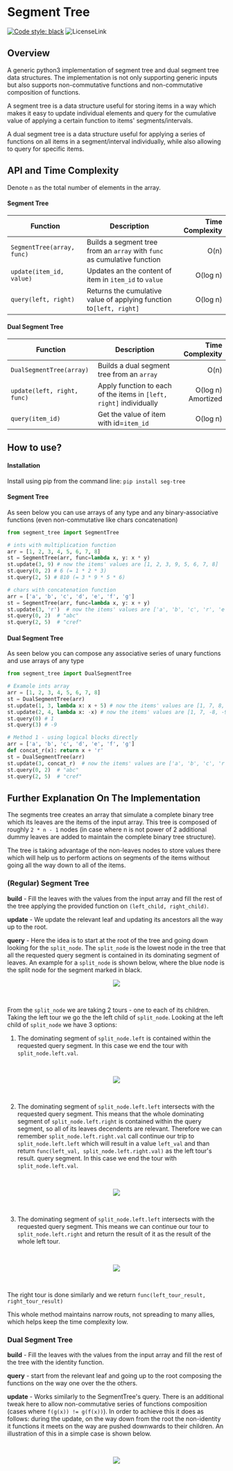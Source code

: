 # Segment Tree

[![Code style: black](https://img.shields.io/badge/code%20style-black-000000.svg)](https://github.com/psf/black)
![LicenseLink](https://img.shields.io/badge/license-MIT-blue.svg)


## Overview
A generic python3 implementation of segment tree and dual segment tree
data structures. The implementation is not only supporting generic inputs but
also supports non-commutative functions and non-commutative composition
of functions.

A segment tree is a data structure useful for storing items in a way
which makes it easy to update individual elements and query for the cumulative
value of applying a certain function to items' segments/intervals.

A dual segment tree is a data structure useful for applying a series of 
functions on all items in a segment/interval individually, while also allowing
to query for specific items.


## API and Time Complexity
Denote `n` as the total number of elements in the array.

#### Segment Tree

| Function | Description | Time Complexity
| ------ |---------|----------:
| `SegmentTree(array, func)` | Builds a segment tree from an `array` with `func` as cumulative function  | O(n)        
| `update(item_id, value)` | Updates an the content of item in `item_id` to `value`| O(log n)
| `query(left, right)` | Returns the cumulative value of applying function to`[left, right]`| O(log n)


#### Dual Segment Tree

| Function | Description | Time Complexity
| ------ |---------|----------:
| `DualSegmentTree(array)` | Builds a dual segment tree from an `array` | O(n)        
| `update(left, right, func)` | Apply function to each of the items in `[left, right]` individually| O(log n) Amortized
| `query(item_id)` | Get the value of item with id=`item_id`| O(log n)

## How to use?

#### Installation

Install using pip from the command line:
`pip install seg-tree`

#### Segment Tree
As seen below you can use arrays of any type and any binary-associative functions
(even non-commutative like chars concatenation)

```python
from segment_tree import SegmentTree

# ints with multiplication function
arr = [1, 2, 3, 4, 5, 6, 7, 8]
st = SegmentTree(arr, func=lambda x, y: x * y)
st.update(3, 9) # now the items' values are [1, 2, 3, 9, 5, 6, 7, 8]
st.query(0, 2) # 6 (= 1 * 2 * 3)
st.query(2, 5) # 810 (= 3 * 9 * 5 * 6)

# chars with concatenation function
arr = ['a', 'b', 'c', 'd', 'e', 'f', 'g']
st = SegmentTree(arr, func=lambda x, y: x + y)
st.update(3, 'r')  # now the items' values are ['a', 'b', 'c', 'r', 'e', 'f', 'g']
st.query(0, 2)  # "abc"
st.query(2, 5)  # "cref"
```

#### Dual Segment Tree
As seen below you can compose any associative series of unary functions
and use arrays of any type

```python
from segment_tree import DualSegmentTree

# Examole ints array
arr = [1, 2, 3, 4, 5, 6, 7, 8]
st = DualSegmentTree(arr)
st.update(1, 3, lambda x: x + 5) # now the items' values are [1, 7, 8, 9, 5, 6, 7, 8]
st.update(2, 4, lambda x: -x) # now the items' values are [1, 7, -8, -9, -5, 6, 7, 8]
st.query(0) # 1
st.query(3) # -9

# Method 1 - using logical blocks directly
arr = ['a', 'b', 'c', 'd', 'e', 'f', 'g']
def concat_r(x): return x + 'r'
st = DualSegmentTree(arr)
st.update(3, concat_r)  # now the items' values are ['a', 'b', 'c', 'r', 'e', 'f', 'g']
st.query(0, 2)  # "abc"
st.query(2, 5)  # "cref"
```

## Further Explanation On The Implementation
The segments tree creates an array that simulate a complete binary tree
which its leaves are the items of the input array. This tree is composed of
roughly `2 * n - 1` nodes (in case where n is not power of 2 additional dummy
leaves are added to maintain the complete binary tree structure).

The tree is taking advantage of the non-leaves nodes to store values there
which will help us to perform actions on segments of the items without going
all the way down to all of the items.

### (Regular) Segment Tree

**build** - Fill the leaves with the values from the input array and fill the
rest of the tree applying the provided function on `(left_child, right_child)`.

**update** - We update the relevant leaf and updating its ancestors all the way
up to the root.

**query** - Here the idea is to start at the root of the tree and going down
looking for the `split_node`. The `split_node` is the lowest node in the tree
that all the requested query segment is contained in its dominating segment of leaves.
An example for a `split_node` is shown below, where the blue node is the split
node for the segment marked in black. 
<br>
<p align=center>
<img src="https://github.com/jyuv/segment_tree/blob/main/assets/split_node.png?raw=true">
</p>
<br>

From the `split_node` we are taking 2 tours - one to each of its children.
Taking the left tour we go the the left child of `split_node`. Looking at the
left child of `split_node` we have 3 options:

1. The dominating segment of `split_node.left` is contained within the requested 
query segment. In this case we end the tour with `split_node.left.val`.
<br>
<p align=center>
<img src="https://github.com/jyuv/segment_tree/blob/main/assets/case_contained.png?raw=true">
</p>
<br>

2. The dominating segment of `split_node.left.left` intersects with the requested
query segment. This means that the whole dominating segment of `split_node.left.right`
is contained within the query segment, so all of its leaves decendents are relevant.
Therefore we can remember `split_node.left.right.val` call continue our trip to 
`split_node.left.left` which will result in a value `left_val` and than return
`func(left_val, split_node.left.right.val)` as the left tour's result.
query segment. In this case we end the tour with `split_node.left.val`.
<br>
<p align=center>
<img src="https://github.com/jyuv/segment_tree/blob/main/assets/case_left_intersects.png?raw=true">
</p>
<br>

3. The dominating segment of `split_node.left.left` intersects with the requested
query segment. This means we can continue our tour to `split_node.left.right`
and return the result of it as the result of the whole left tour.
<br>
<p align=center>
<img src="https://github.com/jyuv/segment_tree/blob/main/assets/case_left_not_intersects.png?raw=true">
</p>
<br>

The right tour is done similarly and we return `func(left_tour_result, right_tour_result)` 

This whole method maintains narrow routs, not spreading to many allies, which helps
keep the time complexity low.

### Dual Segment Tree

**build** - Fill the leaves with the values from the input array and fill the
rest of the tree with the identity function.

**query** - start from the relevant leaf and going up to the root composing the
functions on the way one over the the others.

**update** - Works similarly to the SegmentTree's query. There is an additional
tweak here to allow non-commutative series of functions composition (cases where
`f(g(x)) != g(f(x))`). In order to achieve this it does as follows: during the update,
on the way down from the root the non-identity it functions it meets on the way are pushed
downwards to their children. An illustration of this in a simple case is shown below.

<br>
<p align=center>
<img src="https://github.com/jyuv/segment_tree/blob/main/assets/giffy.gif?raw=true">
</p>
<br>
